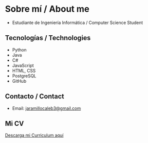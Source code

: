 # Sobre mí / About me

- Estudiante de Ingeniería Informática / Computer Science Student

## Tecnologías / Technologies
- Python  
- Java  
- C#  
- JavaScript  
- HTML, CSS  
- PostgreSQL  
- GitHub  

## Contacto / Contact
- Email: jaramillocaleb3@gmail.com

## Mi CV
[Descarga mi Curriculum aquí](./CV_Caleb_Jaramillo.pdf) 
